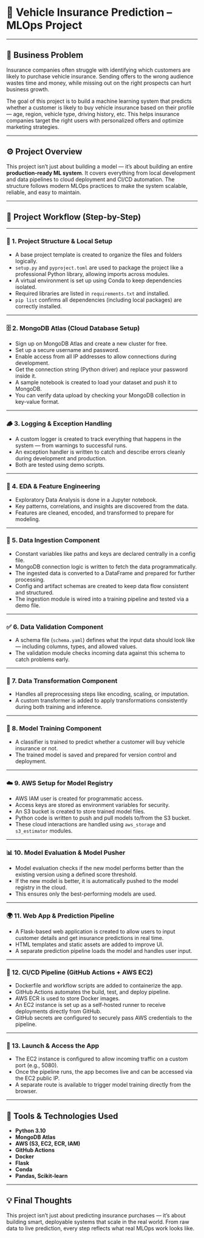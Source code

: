 # 🚗 Vehicle Insurance Prediction – MLOps Project

---

## 🧠 Business Problem

Insurance companies often struggle with identifying which customers are likely to purchase vehicle insurance. Sending offers to the wrong audience wastes time and money, while missing out on the right prospects can hurt business growth.

The goal of this project is to build a machine learning system that predicts whether a customer is likely to buy vehicle insurance based on their profile — age, region, vehicle type, driving history, etc. This helps insurance companies target the right users with personalized offers and optimize marketing strategies.

---

## ⚙️ Project Overview

This project isn’t just about building a model — it’s about building an entire **production-ready ML system**. It covers everything from local development and data pipelines to cloud deployment and CI/CD automation. The structure follows modern MLOps practices to make the system scalable, reliable, and easy to maintain.

---

## 🔨 Project Workflow (Step-by-Step)

---

### 🔧 1. Project Structure & Local Setup

- A base project template is created to organize the files and folders logically.
- `setup.py` and `pyproject.toml` are used to package the project like a professional Python library, allowing imports across modules.
- A virtual environment is set up using Conda to keep dependencies isolated.
- Required libraries are listed in `requirements.txt` and installed.
- `pip list` confirms all dependencies (including local packages) are correctly installed.

---

### 🗄️ 2. MongoDB Atlas (Cloud Database Setup)

- Sign up on MongoDB Atlas and create a new cluster for free.
- Set up a secure username and password.
- Enable access from all IP addresses to allow connections during development.
- Get the connection string (Python driver) and replace your password inside it.
- A sample notebook is created to load your dataset and push it to MongoDB.
- You can verify data upload by checking your MongoDB collection in key-value format.

---

### 🪵 3. Logging & Exception Handling

- A custom logger is created to track everything that happens in the system — from warnings to successful runs.
- An exception handler is written to catch and describe errors cleanly during development and production.
- Both are tested using demo scripts.

---

### 🧠 4. EDA & Feature Engineering

- Exploratory Data Analysis is done in a Jupyter notebook.
- Key patterns, correlations, and insights are discovered from the data.
- Features are cleaned, encoded, and transformed to prepare for modeling.

---

### 🧺 5. Data Ingestion Component

- Constant variables like paths and keys are declared centrally in a config file.
- MongoDB connection logic is written to fetch the data programmatically.
- The ingested data is converted to a DataFrame and prepared for further processing.
- Config and artifact schemas are created to keep data flow consistent and structured.
- The ingestion module is wired into a training pipeline and tested via a demo file.

---

### ✅ 6. Data Validation Component

- A schema file (`schema.yaml`) defines what the input data should look like — including columns, types, and allowed values.
- The validation module checks incoming data against this schema to catch problems early.

---

### 🔄 7. Data Transformation Component

- Handles all preprocessing steps like encoding, scaling, or imputation.
- A custom transformer is added to apply transformations consistently during both training and inference.

---

### 🧪 8. Model Training Component

- A classifier is trained to predict whether a customer will buy vehicle insurance or not.
- The trained model is saved and prepared for version control and deployment.

---

### ☁️ 9. AWS Setup for Model Registry

- AWS IAM user is created for programmatic access.
- Access keys are stored as environment variables for security.
- An S3 bucket is created to store trained model files.
- Python code is written to push and pull models to/from the S3 bucket.
- These cloud interactions are handled using `aws_storage` and `s3_estimator` modules.

---

### 📊 10. Model Evaluation & Model Pusher

- Model evaluation checks if the new model performs better than the existing version using a defined score threshold.
- If the new model is better, it is automatically pushed to the model registry in the cloud.
- This ensures only the best-performing models are used.

---

### 🌍 11. Web App & Prediction Pipeline

- A Flask-based web application is created to allow users to input customer details and get insurance predictions in real time.
- HTML templates and static assets are added to improve UI.
- A separate prediction pipeline loads the model and handles user input.

---

### 🔁 12. CI/CD Pipeline (GitHub Actions + AWS EC2)

- Dockerfile and workflow scripts are added to containerize the app.
- GitHub Actions automates the build, test, and deploy pipeline.
- AWS ECR is used to store Docker images.
- An EC2 instance is set up as a self-hosted runner to receive deployments directly from GitHub.
- GitHub secrets are configured to securely pass AWS credentials to the pipeline.

---

### 🚀 13. Launch & Access the App

- The EC2 instance is configured to allow incoming traffic on a custom port (e.g., 5080).
- Once the pipeline runs, the app becomes live and can be accessed via the EC2 public IP.
- A separate route is available to trigger model training directly from the browser.

---

## 🧰 Tools & Technologies Used

- **Python 3.10**
- **MongoDB Atlas**
- **AWS (S3, EC2, ECR, IAM)**
- **GitHub Actions**
- **Docker**
- **Flask**
- **Conda**
- **Pandas, Scikit-learn**

---

## 💡 Final Thoughts

This project isn’t just about predicting insurance purchases — it’s about building smart, deployable systems that scale in the real world. From raw data to live prediction, every step reflects what real MLOps work looks like.
